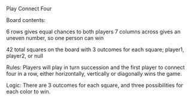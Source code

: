Play Connect Four

Board contents:

6 rows gives equal chances to both players
7 columns across gives an uneven number, so one person can win

42 total squares on the board with 3 outcomes for each square; player1, player2, or null

Rules:
Players will play in turn succession and the first player to connect four in a row, either horizontally, vertically or diagonally wins the game.

Logic:
There are 3 outcomes for each square, and three possibilities for each color to win.

